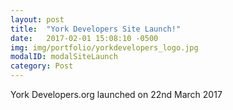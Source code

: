 ```yaml
---
layout: post
title:  "York Developers Site Launch!"
date:   2017-02-01 15:08:10 -0500
img: img/portfolio/yorkdevelopers_logo.jpg
modalID: modalSiteLaunch
category: Post
---
```

York Developers.org launched on 22nd March 2017

[york-developers-link]: https://YorkDevelopers.org/